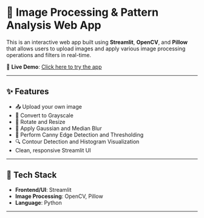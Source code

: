 # 🎨 Image Processing & Pattern Analysis Web App

This is an interactive web app built using **Streamlit**, **OpenCV**, and **Pillow** that allows users to upload images and apply various image processing operations and filters in real-time.

🚀 **Live Demo**: [Click here to try the app](https://riddhisaraswat-image-processing-app.streamlit.app)

---

## ✨ Features

- 📤 Upload your own image
- 🖤 Convert to Grayscale
- 🔄 Rotate and Resize
- 💫 Apply Gaussian and Median Blur
- 🧠 Perform Canny Edge Detection and Thresholding
- 🔍 Contour Detection and Histogram Visualization
- Clean, responsive Streamlit UI

---

## 🧪 Tech Stack

- **Frontend/UI**: Streamlit
- **Image Processing**: OpenCV, Pillow
- **Language**: Python

---



